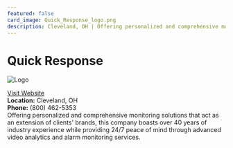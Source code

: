 ```yaml
---
featured: false
card_image: Quick_Response_logo.png
description: Cleveland, OH | Offering personalized and comprehensive monitoring solutions that act as an extension of clients' brands, this company boasts over 40 years of industry experience while providing 24/7 peace of mind through advanced video analytics and alarm monitoring services.
---
```


# Quick Response
<img src="Quick_Response_logo.png" alt="Logo" style="max-width: 200px; height: auto;">

<a href="https://www.quickresponse.net">Visit Website</a>  
**Location:** Cleveland, OH  
**Phone:** (800) 462-5353 <br>
Offering personalized and comprehensive monitoring solutions that act as an extension of clients' brands, this company boasts over 40 years of industry experience while providing 24/7 peace of mind through advanced video analytics and alarm monitoring services.
